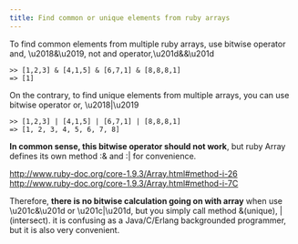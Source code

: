 ```yaml
---
title: Find common or unique elements from ruby arrays
---
```

To find common elements from multiple ruby arrays, use bitwise operator and, \u2018&\u2019, not and operator,\u201d&&\u201d
<!--more-->

    >> [1,2,3] & [4,1,5] & [6,7,1] & [8,8,8,1]
    => [1]


On the contrary,  to find unique elements from multiple arrays, you can use bitwise operator or, \u2018|\u2019

    >> [1,2,3] | [4,1,5] | [6,7,1] | [8,8,8,1]
    => [1, 2, 3, 4, 5, 6, 7, 8]

**In common sense, this bitwise operator should not work**, but ruby Array defines its own method :& and :| for convenience. 

http://www.ruby-doc.org/core-1.9.3/Array.html#method-i-26
http://www.ruby-doc.org/core-1.9.3/Array.html#method-i-7C

Therefore, **there is no bitwise calculation going on with array** when use \u201c&\u201d or \u201c|\u201d, but you simply call method &(unique), |(intersect). it is confusing as a Java/C/Erlang backgrounded programmer, but it is also very convenient.
